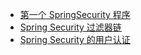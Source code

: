 
- [第一个 SpringSecurity 程序](./demo01.md)
- [Spring Security 过滤器链](./demo02.md)
- [Spring Security 的用户认证](./demo03.md)